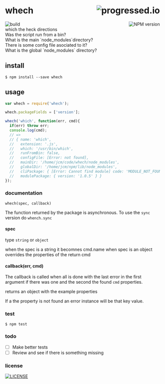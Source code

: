 # whech [<img alt="progressed.io" src="http://progressed.io/bar/50" align="right"/>](https://github.com/fehmicansaglam/progressed.io)

[<img alt="build" src="http://img.shields.io/travis/stringparser/whech/master.svg?style=flat-square" align="left"/>](https://travis-ci.org/stringparser/whech/builds)
[<img alt="NPM version" src="http://img.shields.io/npm/v/whech.svg?style=flat-square" align="right"/>](http://www.npmjs.org/package/whech)

<br>
which the heck directions

<br>
Was the script run from a bin? <br>
What is the main `node_modules`directory?<br>
There is some config file asociated to it?<br>
What is the global `node_modules` directory?<br>

## install

    $ npm install --save whech

## usage 

```javascript
var whech = require('whech');

whech.packageFields = ['version'];

whech('which', function(err, cmd){
  if(err) throw err;
  console.log(cmd);
  // =>
  // { name: 'which',
  //   extension: '.js',
  //   which: '/usr/bin/which',
  //   runFromBin: false,
  //   configFile: [Error: not found],
  //   mainDir: '/home/jcm/code/whech/node_modules',
  //   globalDir: '/home/jcm/npm/lib/node_modules',
  //   cliPackage: { [Error: Cannot find module] code: 'MODULE_NOT_FOUND' },
  //   modulePackage: { version: '1.0.5' } }
});
```


### documentation

`whech(spec, callback)`

The function returned by the package is asynchronous. To use the `sync` version do `whench.sync`

#### spec 
type `string` or `object`

when the spec is  a string it becomnes cmd.name
when spec is an object overrides the properties of the return cmd

#### callback(err, cmd)

The callback is called when all is done with the last error in the first argument if there was one and the second the found `cmd` properties.

returns an object with the example properties

If a the property is not found an error instance will be that key value.

### test

    $ npm test

### todo

 - [ ] Make better tests
 - [ ] Review and see if there is something missing

### license

[<img alt="LICENSE" src="http://img.shields.io/npm/l/whech.svg?style=flat-square"/>](http://opensource.org/licenses/MIT)
